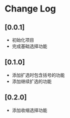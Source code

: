 # Change Log

## [0.0.1]

- 初始化项目
- 完成基础选择功能

## [0.1.0]

- 添加扩选时包含括号的功能
- 添加继续扩选的功能

## [0.2.0]

- 添加收缩选择功能

